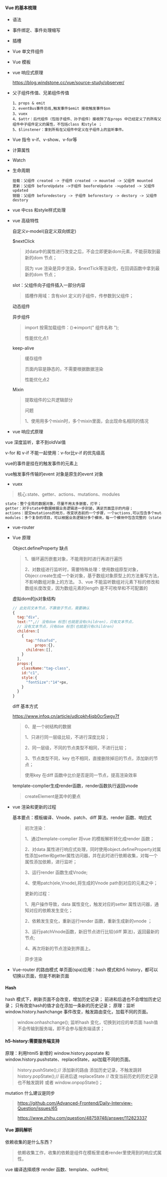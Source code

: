 #### Vue 的基本梳理

- 语法

- 事件绑定、事件处理缩写

- 插槽

- Vue 单文件组件

- Vue 模板

- vue 响应式原理

  https://blog.windstone.cc/vue/source-study/observer/

- 父子组件传值、兄弟组件传值

  ```
  1、props & emit 
  2、eventBus事件总线,触发事件$emit 接收触发事件$on 
  3、vuex
  4、$attr：后代组件（包括子组件、孙子组件）接收除了在props 中已经定义了的所有父组件中子组件定义的属性，不包括class 和style ；
  5、$linstener：拿到所有在父组件中定义在子组件上的监听事件。
  ```

- Vue 指令 v-if、v-show、v-for等

- 计算属性

- Watch

- 生命周期

  ```
  挂载：父组件 created -> 子组件 created -> mounted -> 父组件 mounted
  更新：父组件 beforeUpdate ->子组件 beoforeUpdate ->updated -> 父组件 updated
  销毁：父组件 beforedestory -> 子组件 beforestory -> destory -> 父组件destory
  ```

- vue 中css 和style样式处理

- vue 高级特性

  自定义v-model(自定义双向绑定)

  $nextClick

  > 对data中的属性进行改变之后，不会立即更新dom元素，不能获取到最新的dom 节点；
  >
  > 因为 vue 渲染是异步渲染，$nextTick等渲染完，在回调函数中拿到最新的dom 节点；

  slot：父组件向子组件插入一部分内容

  > 插槽作用域：含有slot 定义的子组件，传参数到父组件；

  动态组件

  > <component :is="componentName"> </component>

  异步组件

  > import 按需加载组件：()=>import(" 组件名称 ");
  >
  > 性能优化点1

  keep-alive

  > 缓存组件
  >
  > 页面内容是静态的，不需要根据数据渲染
  >
  > 性能优化点2

  Mixin

  > 提取组件的公共逻辑部分
  >
  > 问题
  >
  > 1、使用用多个mixin时，多个mixin里面，会出现命名相同的情况

- vue 响应式原理



vue 深度监听，拿不到oldVal值

v-for 和 v-if 不能一起使用：v-for比v-if 的优先级高   

vue的事件是挂在的触发事件的元素上

vue触发事件传输的event 对象是原生的event 对象

- vuex

> 核心:state、getter、actions、mutations、modules
```javascript
state：整个全局的数据对象，尽量不用太多嵌套，打平；
getter：对于state中数据根据业务逻辑进一步封装，满足页面显示的内容；
actions：提交mutations的地方，改变状态前的一个步骤，一个actions,可以包含多个mutation，也已包含异步操作；
modules：多个复杂的项目，可以根据业务逻辑分多个模块，每一个模块中包含完整的（state,getter,actions,mutations）使用的时候，可以通过模块路径分别引用其中的state,action
```

- vue-router



- Vue 原理

  Object.defineProperty 缺点

  > 1、循环遍历嵌套对象，不能用到时进行再进行遍历
  >
  > 2、对数组进行监听时，需要特殊处理：使用数组原型对象，Objecr.create生成一个新对象，基于数组对象原型上的方法重写方法，不影响数组对象上的方法。
  > 3、vue 不能监听数组对元素下标的修改和数组长度改变，因为数组元素的length 是不可枚举和不可配置的

  虚拟dom的js对象结构

  ```javascript
  // 此处将文本节点，不算做子节点，需要确认
  {
    tag:"div",
    text:"",// 没有dom 标签(也就是没有children)，只有文本节点，
    // 没有文本节点，只有dom 标签(也就是只有children)
    children:[
      {
        tag:"fdsafsd",
  			props:{},
        children:[],
      } 
    ],
    props:{
      className:"tag-class",
      id:"c1",
      style:{
        "fontSize":"14"+px,
      }
    }
  }
  ```

   diff 基本方式

  https://www.infoq.cn/article/udlcpkh4iqb0cr5wgy7f

  >0、是一个树结构的数据 
  >
  >1、只进行同一层级比较，不进行深度比较；
  >
  >2、同一层级，不同的节点类型不相同，不进行比较；
  >
  >3、节点类型不同，key 也不相同，直接删除掉旧的节点，添加新的节点；
  >
  >使用key 在diff 函数中比价是否是同一节点，提高渲染效率

  template-complier生成render函数，render函数执行返回vnode

  >createElement是其中的要点

- vue 渲染和更新的过程

  基本要点：模板编译、Vnode、patch、diff 算法、render 函数、响应式

  >初次渲染：
  >
  >1、通过template-complier 将vue 的模板解析转化成render 函数；
  >
  >2、对data 属性进行响应式处理，同时使用object.defineProperty对属性添加setter和getter属性访问器，并在此时进行依赖收集，对每一个属性添加依赖，进行监听；
  >
  >3、运行render 函数生成Vnode;
  >
  >4、使用patch(ele,Vnode),将生成的Vnode path到对应的元素之中；
  >
  >更新的过程：
  >
  >1、用户操作导致，data 属性变化，触发对应的setter 属性访问器，通知对应的依赖发生变化；
  >
  >2、依赖发生变化，重新运行render 函数，重新生成新的vnode ；
  >
  >3、运行patchVnode函数，新旧节点进行比较(diff 算法)，返回最新的节点;
  >
  >4、再次将新的节点渲染到界面上。

  >异步渲染

-  Vue-router 的路由模式
单页面(spa)应用：hash 模式和h5 history，都可以切换以页面，但是不刷新页面

#### Hash
hash 模式下，刷新页面不会改变，增加历史记录；
前进和后退也不会增加历史记录；
只有改变hash的值才会在添加一条新的历史记录；
原理：监听 window.history.hashchange 事件改变，触发路由变化，加载不同的页面。
> window.onhashchange();
> 监听hash 变化，切换到对应的单页面
> hash值 不会传输到服务端，即不会参与服务端请求；
  
#### h5-history:需要服务端支持
原理：利用html5 新增的 window.history.popstate 和  window.history.pushstate、replaceState，api加载不同的页面。
> history.pushState();// 添加新的路由 添加历史记录，不触发跳转
> history.popState();// 前进后退
> replaceState // 改变当前历史的历史记录 也不触发跳转
或者 window.onpopState()；

mutation 什么建议是同步

> https://github.com/Advanced-Frontend/Daily-Interview-Question/issues/65
>
> https://www.zhihu.com/question/48759748/answer/112823337

#### Vue 源码解析
依赖收集的是什么东西？
> 依赖收集工作，收集的依赖是组件在模板里或者render里使用到的响应式属性。

vue 编译选择顺序
render 函数、template、outHtml;